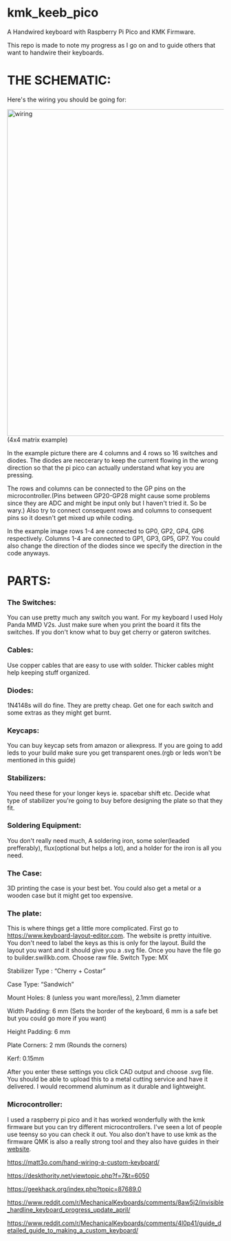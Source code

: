 # kmk_keeb_pico
A Handwired keyboard with Raspberry Pi Pico and KMK Firmware.

This repo is made to note my progress as I go on and to guide others that want to handwire their keyboards.

# **THE SCHEMATIC:**

Here's the wiring you should be going for:


<img width="1010" height="758" alt="wiring" src="https://github.com/user-attachments/assets/a79d5dad-cdfc-4ac3-9a79-758d745a60ff" />
(4x4 matrix example)


In the example picture there are 4 columns and 4 rows so 16 switches and diodes. The diodes are neccerary to keep the current flowing in the wrong direction so that the pi pico can actually understand what key you are pressing. 

The rows and columns can be connected to the GP pins on the microcontroller.(Pins between GP20-GP28 might cause some problems since they are ADC and might be input only but I haven't tried it. So be wary.) Also try to connect consequent rows and columns to consequent pins so it doesn't get mixed up while coding. 

In the example image rows 1-4 are connected to GP0, GP2, GP4, GP6 respectively. Columns 1-4 are connected to GP1, GP3, GP5, GP7. You could also change the direction of the diodes since we specify the direction in the code anyways.


# **PARTS:**

### The Switches: 
You can use pretty much any switch you want. For my keyboard I used Holy Panda MMD V2s. Just make sure when you print the board it fits the switches. If you don't know what to buy get cherry or gateron switches.

### Cables: 
Use copper cables that are easy to use with solder. Thicker cables might help keeping stuff organized.

### Diodes: 
1N4148s will do fine. They are pretty cheap. Get one for each switch and some extras as they might get burnt.

### Keycaps: 
You can buy keycap sets from amazon or aliexpress. If you are going to add leds to your build make sure you get transparent ones.(rgb or leds won't be mentioned in this guide)

### Stabilizers: 
You need these for your longer keys ie. spacebar shift etc. Decide what type of stabilizer you're going to buy before designing the plate so that they fit.

### Soldering Equipment: 
You don't really need much, A soldering iron, some soler(leaded prefferably), flux(optional but helps a lot), and a holder for the iron is all you need.

### The Case: 
3D printing the case is your best bet. You could also get a metal or a wooden case but it might get too expensive.

### The plate: 
This is where things get a little more complicated. First go to https://www.keyboard-layout-editor.com. The website is pretty intuitive. You don't need to label the keys as this is only for the layout. Build the layout you want and it should give you a .svg file. Once you have the file go to builder.swillkb.com. Choose raw file. 
Switch Type: MX 

Stabilizer Type : “Cherry + Costar” 

Case Type: “Sandwich” 

Mount Holes: 8 (unless you want more/less), 2.1mm diameter

Width Padding: 6 mm (Sets the border of the keyboard, 6 mm is a safe bet but you could go more if you want)

Height Padding: 6 mm

Plate Corners: 2 mm (Rounds the corners)

Kerf: 0.15mm

After you enter these settings you click CAD output and choose .svg file. You should be able to upload this to a metal cutting service and have it delivered. I would recommend aluminum as it durable and lightweight.

### Microcontroller:
I used a raspberry pi pico and it has worked wonderfully with the kmk firmware but you can try different microcontrollers. I've seen a lot of people use teensy so you can check it out. You also don't have to use kmk as the firmware QMK is also a really strong tool and they also have guides in their [website](https://docs.qmk.fm).



https://matt3o.com/hand-wiring-a-custom-keyboard/

https://deskthority.net/viewtopic.php?f=7&t=6050

https://geekhack.org/index.php?topic=87689.0

https://www.reddit.com/r/MechanicalKeyboards/comments/8aw5j2/invisible_hardline_keyboard_progress_update_april/

https://www.reddit.com/r/MechanicalKeyboards/comments/4l0p41/guide_detailed_guide_to_making_a_custom_keyboard/
